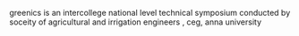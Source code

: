 
 greenics is an intercollege national level technical symposium conducted by soceity of agricultural and irrigation engineers , ceg, anna university
 
